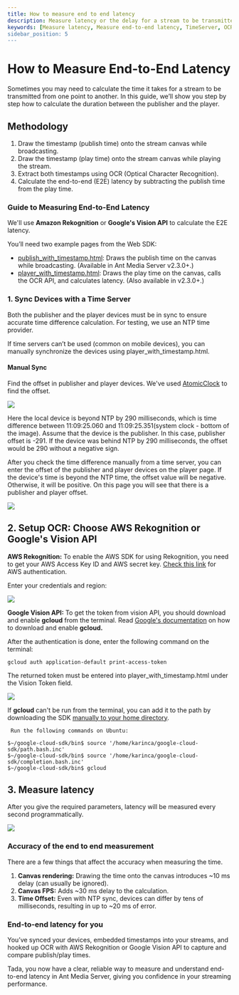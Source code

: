 ```yaml
---
title: How to measure end to end latency 
description: Measure latency or the delay for a stream to be transmitted from one point to another. This guide will help you to setup TimeServer, Setup OCR, AWS Rekognition or Google's Vision API
keywords: [Measure latency, Measure end-to-end latency, TimeServer, OCR, AWS Rekognition, Google's Vision API, Ant Media Server Documentation, Ant Media Server Tutorials]
sidebar_position: 5
---
```


# How to Measure End-to-End Latency

Sometimes you may need to calculate the time it takes for a stream to be transmitted from one point to another. In this guide, we’ll show you step by step how to calculate the duration between the publisher and the player.

## Methodology

1. Draw the timestamp (publish time) onto the stream canvas while broadcasting.
2. Draw the timestamp (play time) onto the stream canvas while playing the stream.
3. Extract both timestamps using OCR (Optical Character Recognition).
4. Calculate the end-to-end (E2E) latency by subtracting the publish time from the play time.

### Guide to Measuring End-to-End Latency

We'll use **Amazon Rekognition** or **Google's Vision API** to calculate the E2E latency. 

You’ll need two example pages from the Web SDK:

*   [publish\_with\_timestamp.html](https://github.com/ant-media/StreamApp/blob/master/src/main/webapp/publish_with_timestamp.html): Draws the publish time on the canvas while broadcasting. (Available in Ant Media Server v2.3.0+.)
*   [player\_with\_timestamp.html](https://github.com/ant-media/StreamApp/blob/master/src/main/webapp/player_with_timestamp.html): Draws the play time on the canvas, calls the OCR API, and calculates latency. (Also available in v2.3.0+.)

### 1. Sync Devices with a Time Server

Both the publisher and the player devices must be in sync to ensure accurate time difference calculation. For testing, we use an NTP time provider.

If time servers can’t be used (common on mobile devices), you can manually synchronize the devices using player_with_timestamp.html.

#### Manual Sync

Find the offset in publisher and player devices. We've used [AtomicClock](https://play.google.com/store/apps/details?id=partl.atomicclock&hl=en_US&gl=US) to find the offset.

![](@site/static/img/image-1645445267761.png)

Here the local device is beyond NTP by 290 milliseconds, which is time difference between 11:09:25.060 and 11:09:25.351(system clock - bottom of the image). Assume that the device is the publisher. In this case, publisher offset is -291. If the device was behind NTP by 290 milliseconds, the offset would be 290 without a negative sign.

After you check the time difference manually from a time server, you can enter the offset of the publisher and player devices on the player page. If the device's time is beyond the NTP time, the offset value will be negative. Otherwise, it will be positive. On this page you will see that there is a publisher and player offset.

![](@site/static/img/image-1645445342702.png)

## 2. Setup OCR: Choose AWS Rekognition or Google's Vision API

**AWS Rekognition:** To enable the AWS SDK for using Rekognition, you need to get your AWS Access Key ID and AWS secret key. [Check this link](https://docs.aws.amazon.com/general/latest/gr/aws-sec-cred-types.html#access-keys-and-secret-access-keys) for AWS authentication.

Enter your credentials and region:

![](@site/static/img/image-1645445405563.png)

**Google Vision API:** To get the token from vision API, you should download and enable **gcloud** from the terminal. Read [Google's documentation](https://cloud.google.com/vision/docs/setup) on how to download and enable **gcloud.**

After the authentication is done, enter the following command on the terminal:

```gcloud auth application-default print-access-token```

The returned token must be entered into player_with_timestamp.html under the Vision Token field.

![](@site/static/img/image-1645445480526.png)

If **gcloud** can't be run from the terminal, you can add it to the path by downloading the SDK [manually to your home directory](https://cloud.google.com/sdk/docs/install).

     Run the following commands on Ubuntu:

    $~/google-cloud-sdk/bin$ source '/home/karinca/google-cloud-sdk/path.bash.inc'
    $~/google-cloud-sdk/bin$ source '/home/karinca/google-cloud-sdk/completion.bash.inc'
    $~/google-cloud-sdk/bin$ gcloud

## 3. Measure latency

After you give the required parameters, latency will be measured every second programmatically.

![](@site/static/img/image-1645445619577.png)

### Accuracy of the end to end measurement

There are a few things that affect the accuracy when measuring the time.

1.  **Canvas rendering:** Drawing the time onto the canvas introduces ~10 ms delay (can usually be ignored).
2.  **Canvas FPS:** Adds ~30 ms delay to the calculation.
3.  **Time Offset:** Even with NTP sync, devices can differ by tens of milliseconds, resulting in up to ~20 ms of error.

### End-to-end latency for you

You’ve synced your devices, embedded timestamps into your streams, and hooked up OCR with AWS Rekognition or Google Vision API to capture and compare publish/play times.

Tada, you now have a clear, reliable way to measure and understand end-to-end latency in Ant Media Server, giving you confidence in your streaming performance.